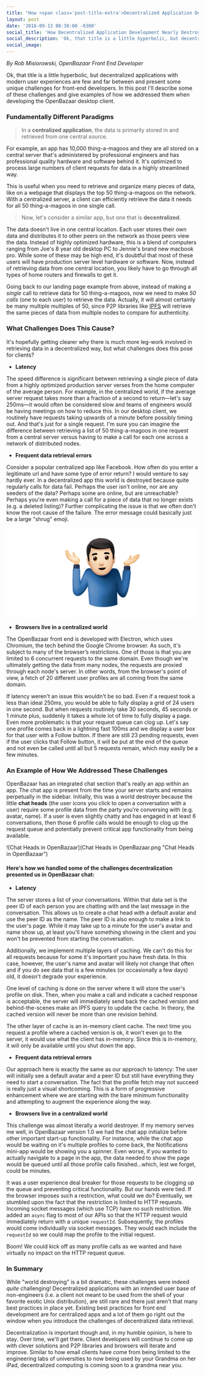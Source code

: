 ```yaml
---
title: "How <span class='post-title-extra'>Decentralized Application Development</span> Nearly <span class='post-title-extra'>Destroyed My World</span>"
layout: post
date: '2018-09-13 08:30:00 -0300'
social_title: 'How Decentralized Application Development Nearly Destroyed My World'
social_description: 'Ok, that title is a little hyperbolic, but decentralized applications with modern user experiences are few and far between and present some unique challenges for front-end developers.'
social_image: 
---
```


_By Rob Misiorowski, OpenBazaar Front End Developer_

Ok, that title is a little hyperbolic, but decentralized applications with modern user experiences are few and far between and present some unique challenges for front-end developers. In this post I'll describe some of these challenges and give examples of how we addressed them when developing the OpenBazaar desktop client.

### Fundamentally Different Paradigms

> In a **centralized application**, the data is primarily stored in and retrieved from one central source. 

For example, an app has 10,000 thing-a-magoos and they are all stored on a central server that's administered by professional engineers and has professional quality hardware and software behind it. It's optimized to process large numbers of client requests for data in a highly streamlined way.

This is useful when you need to retrieve and organize many pieces of data, like on a webpage that displays the top 50 thing-a-magoos on the network. With a centralized server, a client can efficiently retrieve the data it needs for all 50 thing-a-magoos in one single call.

> Now, let's consider a similar app, but one that is **decentralized**. 

The data doesn't live in one central location. Each user stores their own data and distributes it to other peers on the network as those peers view the data. Instead of highly optimized hardware, this is a blend of computers ranging from Joe's 8 year old desktop PC to Jennie's brand new macbook pro. While some of these may be high end, it's doubtful that most of these users will have production server level hardware or software. Now, instead of retrieving data from one central location, you likely have to go through all types of home routers and firewalls to get it.

Going back to our landing page example from above, instead of making a _single_ call to retrieve data for 50 thing-a-magoos, now we need to make _50 calls_ (one to each user) to retrieve the data. Actually, it will almost certainly be many multiple multiples of 50, since P2P libraries like [IPFS](https://ipfs.io) will retrieve the same pieces of data from multiple nodes to compare for authenticity.

### What Challenges Does This Cause?

It's hopefully getting clearer why there is much more leg-work involved in retrieving data in a decentralized way, but what challenges does this pose for clients?

- **Latency**

The speed difference is significant between retrieving a single piece of data from a highly optimized production server verses from the home computer of the average person. For example, in the centralized world, if the average server request takes more than a fraction of a second to return—let's say 250ms—it would often be considered slow and teams of engineers would be having meetings on how to reduce this. In our desktop client, we routinely have requests taking upwards of a minute before possibly timing out. And that's just for a single request. I'm sure you can imagine the difference between retrieving a list of 50 thing-a-magoos in one request from a central server versus having to make a call for each one across a network of distributed nodes.

- **Frequent data retrieval errors**

Consider a popular centralized app like Facebook. How often do you enter a legitimate url and have some type of error return? I would venture to say hardly ever. In a decentralized app this world is destroyed because quite regularly calls for data fail. Perhaps the user isn't online, nor are any seeders of the data? Perhaps some are online, but are unreachable? Perhaps you're even making a call for a piece of data that no longer exists (e.g. a deleted listing)? Further complicating the issue is that we often don't know the root cause of the failure. The error message could basically just be a large "shrug" emoji.

![Shrug Emoji](Shrug_Emoji.png "Shrug Emoji")

- **Browsers live in a centralized world**

The OpenBazaar front end is developed with Electron, which uses Chromium, the tech behind the Google Chrome browser. As such, it's subject to many of the browser’s restrictions. One of those is that you are limited to 6 concurrent requests to the same domain. Even though we're ultimately getting the data from many nodes, the requests are proxied through each node's server. In other words, from the browser's point of view, a fetch of 20 different user profiles are all coming from the same domain.

If latency weren't an issue this wouldn't be so bad. Even if a request took a less than ideal 250ms, you would be able to fully display a grid of 24 users in one second. But when requests routinely take 30 seconds, 45 seconds or 1 minute plus, suddenly it takes a whole lot of time to fully display a page. Even more problematic is that your request queue can clog up. Let's say one profile comes back in a lightning fast 100ms and we display a user box for that user with a Follow button. If there are still 23 pending requests, even if the user clicks that Follow button, it will be put at the end of the queue and not even be called until all but 5 requests remain, which may easily be a few minutes.

### An Example of How We Addressed These Challenges

OpenBazaar has an integrated chat section that's really an app within an app. The chat app is present from the time your server starts and remains perpetually in the sidebar. Initially, this was a world destroyer because the little **chat heads** (the user icons you click to open a conversation with a user) require some profile data from the party you’re conversing with (e.g. avatar, name). If a user is even slightly chatty and has engaged in at least 6 conversations, then those 6 profile calls would be enough to clog up the request queue and potentially prevent critical app functionality from being available.

![Chat Heads in OpenBazaar](Chat Heads in OpenBazaar.png "Chat Heads in OpenBazaar")

#### Here's how we handled some of the challenges decentralization presented us in OpenBazaar chat:

- **Latency**

The server stores a list of your conversations. Within that data set is the peer ID of each person you are chatting with and the last message in the conversation. This allows us to create a chat head with a default avatar and use the peer ID as the name. The peer ID is also enough to make a link to the user's page. While it may take up to a minute for the user's avatar and name show up, at least you'll have something showing in the client and you won't be prevented from starting the conversation.

Additionally, we implement multiple layers of caching. We can't do this for all requests because for some it's important you have fresh data. In this case, however, the user's name and avatar will likely not change that often and if you do see data that is a few minutes (or occasionally a few days) old, it doesn't degrade your experience.

One level of caching is done on the server where it will store the user's profile on disk. Then, when you make a call and indicate a cached response is acceptable, the server will immediately send back the cached version and behind-the-scenes make an IPFS query to update the cache. In theory, the cached version will never be more than one revision behind.

The other layer of cache is an in-memory client cache. The next time you request a profile where a cached version is ok, it won't even go to the server, it would use what the client has in-memory. Since this is in-memory, it will only be available until you shut down the app.

- **Frequent data retrieval errors**

Our approach here is exactly the same as our approach to latency: The user will initially see a default avatar and a peer ID but still have everything they need to start a conversation. The fact that the profile fetch may not succeed is really just a visual shortcoming. This is a form of progressive enhancement where we are starting with the bare minimum functionality and attempting to augment the experience along the way.

- **Browsers live in a centralized world**

This challenge was almost literally a world destroyer. If my memory serves me well, in OpenBazaar version 1.0 we had the chat app initialize before other important start-up functionality. For instance, while the chat app would be waiting on it's multiple profiles to come back, the Notifications mini-app would be showing you a spinner. Even worse, if you wanted to actually navigate to a page in the app, the data needed to show the page would be queued until all those profile calls finished...which, lest we forget, could be minutes.

It was a user experience deal breaker for those requests to be clogging up the queue and preventing critical functionality. But our hands were tied. If the browser imposes such a restriction, what could we do? Eventually, we stumbled upon the fact that the restriction is limited to HTTP requests. Incoming socket messages (which use TCP) have no such restriction. We added an `async` flag to most of our APIs so that the HTTP request would immediately return with a unique `requestId`. Subsequently, the profiles would come individually via socket messages. They would each include the `requestId` so we could map the profile to the initial request.

Boom! We could kick off as many profile calls as we wanted and have virtually no impact on the HTTP request queue.

### In Summary

While "world destroying" is a bit dramatic, these challenges were indeed _quite_ challenging! Decentralized applications with an intended user base of non-engineers (i.e. a client not meant to be used from the shell of your favorite exotic Unix distribution), are still rare and there just aren't that many best practices in place yet. Existing best practices for front end development are for centralized apps and a lot of them go right out the window when you introduce the challenges of decentralized data retrieval.

Decentralization is important though and, in my humble opinion, is here to stay. Over time, we'll get there. Client developers will continue to come up with clever solutions and P2P libraries and browsers will iterate and improve. Similar to how email clients have come from being limited to the engineering labs of universities to now being used by your Grandma on her iPad, decentralized computing is coming soon to a grandma near you.


